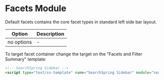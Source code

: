 # Facets Module

Default facets contains the core facet types in standard left side bar layout.

|Option|Description|
|------|-----------|
|no options| - |

To target facet container change the target on the "Facets and Filter Summary" template:

```html
<!-- SearchSpring Sidebar -->
<script type="text/ss-template" name="SearchSpring Sidebar" module="search" target="#searchspring-sidebar">
```
